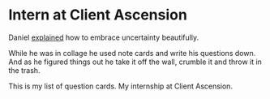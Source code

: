 # Intern at Client Ascension

Daniel [explained](https://www.youtube.com/watch?v=eZWoYgLnjaM) how to embrace uncertainty beautifully.

While he was in collage he used note cards and write his questions down. And as he figured things out he take it off the wall, crumble it and throw it in the trash.

This is my list of question cards. My internship at Client Ascension.

